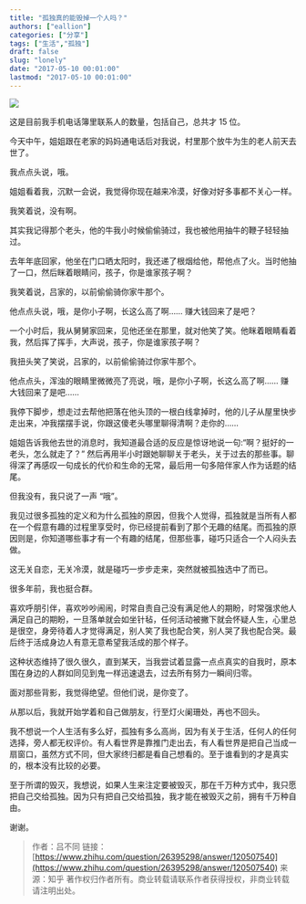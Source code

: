 ```yaml
---
title: "孤独真的能毁掉一个人吗？"
authors: ["eallion"]
categories: ["分享"]
tags: ["生活","孤独"]
draft: false
slug: "lonely"
date: "2017-05-10 00:01:00"
lastmod: "2017-05-10 00:01:00"
---
```


![](https://images.eallion.com/images/2017/05/08/2752596333.jpg)

这是目前我手机电话簿里联系人的数量，包括自己，总共才 15 位。

今天中午，姐姐跟在老家的妈妈通电话后对我说，村里那个放牛为生的老人前天去世了。

我点点头说，哦。

姐姐看着我，沉默一会说，我觉得你现在越来冷漠，好像对好多事都不关心一样。

我笑着说，没有啊。

其实我记得那个老头，他的牛我小时候偷偷骑过，我也被他用抽牛的鞭子轻轻抽过。

去年年底回家，他坐在门口晒太阳时，我还递了根烟给他，帮他点了火。当时他抽了一口，然后眯着眼睛问，孩子，你是谁家孩子啊？

我笑着说，吕家的，以前偷偷骑你家牛那个。

他点点头说，哦，是你小子啊，长这么高了啊…… 赚大钱回来了是吧？

一个小时后，我从舅舅家回来，见他还坐在那里，就对他笑了笑。他眯着眼睛看着我，然后挥了挥手，大声说，孩子，你是谁家孩子啊？

我扭头笑了笑说，吕家的，以前偷偷骑过你家牛那个。

他点点头，浑浊的眼睛里微微亮了亮说，哦，是你小子啊，长这么高了啊…… 赚大钱回来了是吧……

我停下脚步，想走过去帮他把落在他头顶的一根白线拿掉时，他的儿子从屋里快步走出来，冲我摆摆手说，你跟这傻老头哪里聊得清啊？走你的……

姐姐告诉我他去世的消息时，我知道最合适的反应是惊讶地说一句:“啊？挺好的一老头，怎么就走了？” 然后再用半小时跟她聊聊关于老头，关于过去的那些事。聊得深了再感叹一句成长的代价和生命的无常，最后用一句多陪伴家人作为话题的结尾。

但我没有，我只说了一声 “哦”。

我见过很多孤独的定义和为什么孤独的原因，但我个人觉得，孤独就是当所有人都在一个假意有趣的过程里享受时，你已经提前看到了那个无趣的结尾。而孤独的原因则是，你知道哪些事才有一个有趣的结尾，但那些事，碰巧只适合一个人闷头去做。

这无关自恋，无关冷漠，就是碰巧一步步走来，突然就被孤独选中了而已。

很多年前，我也挺合群。

喜欢呼朋引伴，喜欢吵吵闹闹，时常自责自己没有满足他人的期盼，时常强求他人满足自己的期盼，一旦落单就会如坐针毡，任何活动被撇下就会怀疑人生，心里总是很空，身旁待着人才觉得满足，别人笑了我也配合笑，别人哭了我也配合哭。最后终于活成身边人有意无意希望我活成的那个样子。

这种状态维持了很久很久，直到某天，当我尝试着显露一点点真实的自我时，原本围在身边的人群如同见到鬼一样迅速退去，过去所有努力一瞬间归零。

面对那些背影，我觉得绝望。但他们说，是你变了。

从那以后，我就开始学着和自己做朋友，行至灯火阑珊处，再也不回头。

我不想说一个人生活有多么好，孤独有多么高尚，因为有关于生活，任何人的任何选择，旁人都无权评价。有人看世界是靠推门走出去，有人看世界是把自己当成一扇窗口，虽然方式不同，但大家终归都是看自己想看的。至于谁看到的才是真实的，根本没有比较的必要。

至于所谓的毁灭，我想说，如果人生来注定要被毁灭，那在千万种方式中，我只愿把自己交给孤独。因为只有把自己交给孤独，我才能在被毁灭之前，拥有千万种自由。

谢谢。

> 作者：吕不同
> 链接：[https://www.zhihu.com/question/26395298/answer/120507540](https://www.zhihu.com/question/26395298/answer/120507540)
> 来源：知乎
> 著作权归作者所有。商业转载请联系作者获得授权，非商业转载请注明出处。
